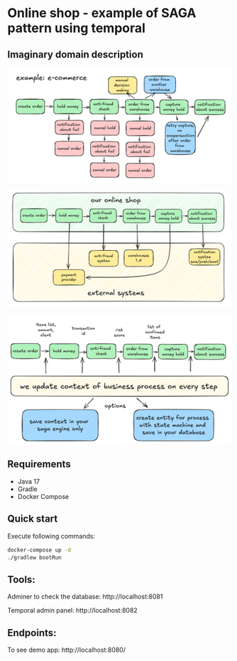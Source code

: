 # Online shop - example of SAGA pattern using temporal

## Imaginary domain description

![img_1_steps.png](img_1_steps.png)

![img_2_systems.png](img_2_systems.png)

![img_3_context.png](img_3_context.png)

## Requirements

- Java 17
- Gradle
- Docker Compose

## Quick start

Execute following commands:

```sh
docker-compose up -d
./gradlew bootRun
```

## Tools:

Adminer to check the database: http://localhost:8081

Temporal admin panel: http://localhost:8082

## Endpoints:

To see demo app:
http://localhost:8080/
